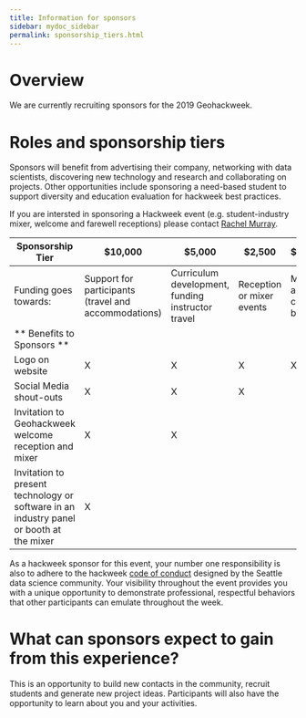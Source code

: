 ```yaml
---
title: Information for sponsors
sidebar: mydoc_sidebar
permalink: sponsorship_tiers.html
---
```


# Overview

We are currently recruiting sponsors for the 2019 Geohackweek. 
# Roles and sponsorship tiers

Sponsors will benefit from advertising their company, networking with data scientists, discovering new technology and research and collaborating on projects. Other opportunities include sponsoring a need-based student to support diversity and education evaluation for hackweek best practices. 
            
If you are intersted in sponsoring a Hackweek event (e.g. student-industry mixer, welcome and farewell receptions) please contact <a href="mailto:rlmurray@uw.edu">Rachel Murray</a>.

| Sponsorship Tier | \$10,000 | \$5,000 | \$2,500 | \$1,000 |
| ---------------- | -------- | ------- | ------- | ------- |
| Funding goes towards: | Support for participants (travel and accommodations) | Curriculum development, funding instructor travel | Reception or mixer events | Meals and coffee breaks | 
| ** Benefits to Sponsors ** | | | | |
| Logo on website | X | X | X | X |
| Social Media shout-outs | X | X | X |  |
| Invitation to Geohackweek welcome reception and mixer | X | X |  | |
| Invitation to present technology or software in an industry panel or booth at the mixer | X |  |  |  |

As a hackweek sponsor for this event, your number one responsibility is also to adhere to the hackweek [code of conduct](https://geohackweek.github.io/wiki_ghw/code_of_conduct.html) designed by the Seattle data science community. Your visibility throughout the event provides you with a unique opportunity to demonstrate professional, respectful behaviors that other participants can emulate throughout the week. 

# What can sponsors expect to gain from this experience?

This is an opportunity to build new contacts in the community, recruit students and generate new project ideas.  Participants will also have the opportunity to learn about you and your activities.